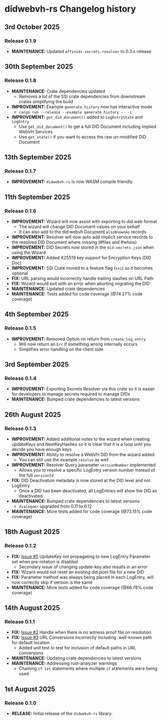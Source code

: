 # didwebvh-rs Changelog history

## 3rd October 2025

### Release 0.1.9

- **MAINTENANCE:** Updated `affinidi-secrets-resolver` to 0.3.x release

## 30th September 2025

### Release 0.1.8

- **MAINTENANCE:** Crate dependencies updated
  - Removes a lot of the SSI crate dependencies from downstream crates simplifying
    the build
- **IMPROVEMENT:** Example `generate_history` now has interactive mode
  - `cargo run --release --example generate_history -- -i`
- **IMPROVEMENT:** `get_did_document()` added to `LogEntryState` and `LogEntry`
  - Use `get_did_document()` to get a full DID Document including implied WebVH
    Services
  - Use `get_state()` if you want to access the raw un-modified DID Document

## 13th September 2025

### Release 0.1.7

- **IMPROVEMENT:** `didwebvh-rs` is now WASM compile friendly.

## 11th September 2025

### Release 0.1.6

- **IMPROVEMENT:** Wizard will now assist with exporting to did:web format
  - The wizard will change DID Document values on your behalf
  - It can also add to the did:webvh Document `alsoKnownAs` records
- **IMPROVEMENT:** Resolver will now auto add implicit service records to the
  resolved DID Document where missing (#files and #whois)
- **IMPROVEMENT:** DID Secrets now stored in the `did-secrets.json` when using the
  Wizard
- **IMPROVEMENT:** Added X25519 key support for Encryption Keys (DID Doc)
- **IMPROVEMENT:** SSI Crate moved to a feature flag (`ssi`) so it becomes optional
- **FIX:** URL parsing would incorrectly handle trailing slashes on URL Path
- **FIX:** Wizard would exit with an error when aborting migrating the DID
- **MAINTENANCE:** Updated crate dependencies
- **MAINTENANCE:** Tests added for code coverage (@74.27% code coverage)

## 4th September 2025

### Release 0.1.5

- **IMPROVEMENT:** Removed Option on return from `create_log_entry`
  - Will now return an `Err` if something wrong internally occurs
  - Simplifies error handling on the client side

## 3rd September 2025

### Release 0.1.4

- **IMPROVEMENT:** Exporting Secrets Resolver via this crate so it is easier for
  developers to manage secrets required to manage DIDs
- **MAINTENANCE:** Bumped crate dependencies to latest versions

## 26th August 2025

### Release 0.1.3

- **IMPROVEMENT:** Added additional notes to the wizard when creating updateKeys
  and NextKeyHashes so it is clear that it is a loop until you decide you have
  enough keys
- **IMPROVEMENT:** Ability to resolve a WebVH DID from the wizard added
  - You can still use the example `resolve` as well
- **IMPROVEMENT:** Resolver Query parameter `versionNumber` implemented
  - Allows you to resolve a specific LogEntry version number instead of the full
    `versionId`
- **FIX:** DID Deactivation metadata is now stored at the DID level and not LogEntry
  - Once a DID has been deactivated, all LogEntries will show the DID as deactivated
- **MAINTENANCE:** Bumped crate dependencies to latest versions
  - `dialoguer` upgraded from 0.11 to 0.12
- **MAINTENANCE:** More tests added for code coverage (@73.15% code coverage)

## 18th August 2025

### Release 0.1.2

- **FIX:** [Issue #5](https://github.com/decentralized-identity/didwebvh-rs/issues/5)
  UpdateKey not propagating to new LogEntry Parameter set when pre-rotation is disabled
  - Secondary issue of changing update-key also results in an error
- **FIX:** Wizard would not reset an existing did.jsonl file for a new DID
- **FIX:** Parameter method was always being placed in each LogEntry, will now
  correctly skip if version is the same
- **MAINTENANCE:** More tests added for code coverage (@66.78% code coverage)

## 14th August 2025

### Release 0.1.1

- **FIX:** [Issue #2](https://github.com/decentralized-identity/didwebvh-rs/issues/2)
  Handle when there is no witness proof file on resolution
- **FIX:** [Issue #3](https://github.com/decentralized-identity/didwebvh-rs/issues/3)
  URL Conversions incorrectly including .well-known path for default location
  - Added unit test to test for inclusion of default paths in URL conversions
- **MAINTENANCE:** Updating crate dependencies to latest versions
- **MAINTENANCE:** Addressing rust-analyzer warnings
  - Chaining `if let` statements where multiple `if` statements were being used

## 1st August 2025

### Release 0.1.0

- **RELEASE:** Initial release of the `didwebvh-rs` library.
